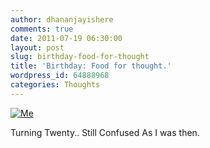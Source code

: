 ```yaml
---
author: dhananjayishere
comments: true
date: 2011-07-19 06:30:00
layout: post
slug: birthday-food-for-thought
title: 'Birthday: Food for thought.'
wordpress_id: 64888968
categories: Thoughts
---
```


[![Me](http://dbalan.files.wordpress.com/2011/07/62d42-me.jpg)](http://dbalan.files.wordpress.com/2011/07/62d42-me.jpg)


Turning Twenty.. Still Confused As I was then.
